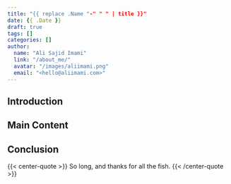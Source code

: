 ```yaml
---
title: "{{ replace .Name "-" " " | title }}"
date: {{ .Date }}
draft: true
tags: []
categories: []
author:
  name: "Ali Sajid Imami"
  link: "/about_me/"
  avatar: "/images/aliimami.png"
  email: "<hello@aliimami.com>"
---
```


## Introduction

<!-- Write the introduction here -->

## Main Content

<!-- Write the main content here -->

## Conclusion

<!-- Write the conclusion here -->


{{< center-quote >}}
So long, and thanks for all the fish.
{{< /center-quote >}}
